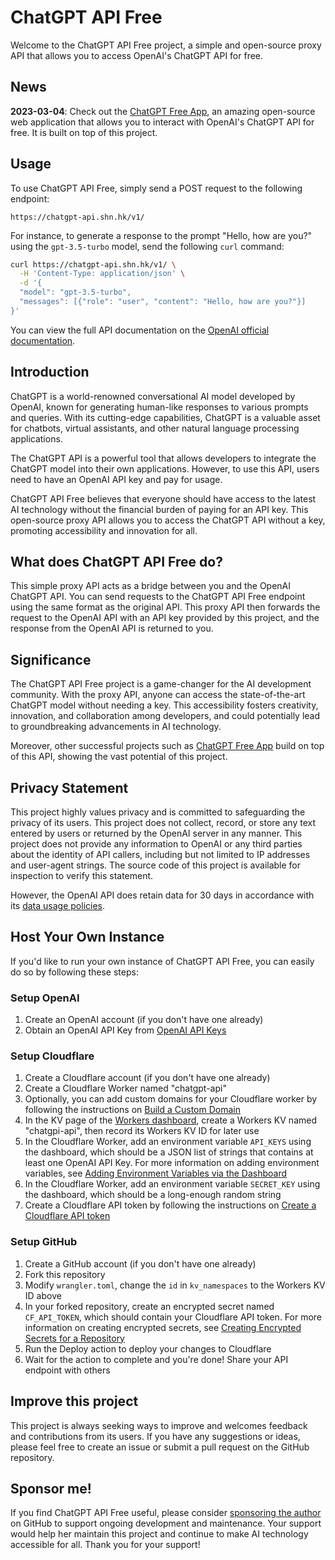 # ChatGPT API Free

Welcome to the ChatGPT API Free project, a simple and open-source proxy API that allows you to access OpenAI's ChatGPT API for free.

## News

**2023-03-04**: Check out the [ChatGPT Free App](https://freechatgpt.chat/), an amazing open-source web application that allows you to interact with OpenAI's ChatGPT API for free. It is built on top of this project.

## Usage

To use ChatGPT API Free, simply send a POST request to the following endpoint:

```
https://chatgpt-api.shn.hk/v1/
```

For instance, to generate a response to the prompt "Hello, how are you?" using the `gpt-3.5-turbo` model, send the following `curl` command:

```sh
curl https://chatgpt-api.shn.hk/v1/ \
  -H 'Content-Type: application/json' \
  -d '{
  "model": "gpt-3.5-turbo",
  "messages": [{"role": "user", "content": "Hello, how are you?"}]
}'
```

You can view the full API documentation on the [OpenAI official documentation](https://platform.openai.com/docs/api-reference/chat/create).

## Introduction

ChatGPT is a world-renowned conversational AI model developed by OpenAI, known for generating human-like responses to various prompts and queries. With its cutting-edge capabilities, ChatGPT is a valuable asset for chatbots, virtual assistants, and other natural language processing applications.

The ChatGPT API is a powerful tool that allows developers to integrate the ChatGPT model into their own applications. However, to use this API, users need to have an OpenAI API key and pay for usage.

ChatGPT API Free believes that everyone should have access to the latest AI technology without the financial burden of paying for an API key. This open-source proxy API allows you to access the ChatGPT API without a key, promoting accessibility and innovation for all.

## What does ChatGPT API Free do?

This simple proxy API acts as a bridge between you and the OpenAI ChatGPT API. You can send requests to the ChatGPT API Free endpoint using the same format as the original API. This proxy API then forwards the request to the OpenAI API with an API key provided by this project, and the response from the OpenAI API is returned to you.

## Significance

The ChatGPT API Free project is a game-changer for the AI development community. With the proxy API, anyone can access the state-of-the-art ChatGPT model without needing a key. This accessibility fosters creativity, innovation, and collaboration among developers, and could potentially lead to groundbreaking advancements in AI technology.

Moreover, other successful projects such as [ChatGPT Free App](https://freechatgpt.chat/) build on top of this API, showing the vast potential of this project.

## Privacy Statement

This project highly values privacy and is committed to safeguarding the privacy of its users. This project does not collect, record, or store any text entered by users or returned by the OpenAI server in any manner. This project does not provide any information to OpenAI or any third parties about the identity of API callers, including but not limited to IP addresses and user-agent strings. The source code of this project is available for inspection to verify this statement.

However, the OpenAI API does retain data for 30 days in accordance with its [data usage policies](https://platform.openai.com/docs/data-usage-policies).

## Host Your Own Instance

If you'd like to run your own instance of ChatGPT API Free, you can easily do so by following these steps:

### Setup OpenAI

1. Create an OpenAI account (if you don't have one already)
1. Obtain an OpenAI API Key from [OpenAI API Keys](https://platform.openai.com/account/api-keys)

### Setup Cloudflare

1. Create a Cloudflare account (if you don't have one already)
1. Create a Cloudflare Worker named "chatgpt-api"
1. Optionally, you can add custom domains for your Cloudflare worker by following the instructions on [Build a Custom Domain](https://developers.cloudflare.com/workers/platform/triggers/custom-domains/#build-a-custom-domain)
1. In the KV page of the [Workers dashboard](https://dash.cloudflare.com/?to=/:account/workers/kv/namespaces), create a Workers KV named "chatgpi-api", then record its Workers KV ID for later use
1. In the Cloudflare Worker, add an environment variable `API_KEYS` using the dashboard, which should be a JSON list of strings that contains at least one OpenAI API Key. For more information on adding environment variables, see [Adding Environment Variables via the Dashboard](https://developers.cloudflare.com/workers/platform/environment-variables/#adding-environment-variables-via-the-dashboard)
1. In the Cloudflare Worker, add an environment variable `SECRET_KEY` using the dashboard, which should be a long-enough random string
1. Create a Cloudflare API token by following the instructions on [Create a Cloudflare API token](https://developers.cloudflare.com/workers/wrangler/ci-cd/#create-a-cloudflare-api-token)

### Setup GitHub

1. Create a GitHub account (if you don't have one already)
1. Fork this repository
1. Modify `wrangler.toml`, change the `id` in `kv_namespaces` to the Workers KV ID above
1. In your forked repository, create an encrypted secret named `CF_API_TOKEN`, which should contain your Cloudflare API token. For more information on creating encrypted secrets, see [Creating Encrypted Secrets for a Repository](https://docs.github.com/en/actions/security-guides/encrypted-secrets#creating-encrypted-secrets-for-a-repository)
1. Run the Deploy action to deploy your changes to Cloudflare
1. Wait for the action to complete and you're done! Share your API endpoint with others

## Improve this project

This project is always seeking ways to improve and welcomes feedback and contributions from its users. If you have any suggestions or ideas, please feel free to create an issue or submit a pull request on the GitHub repository.

## Sponsor me!

If you find ChatGPT API Free useful, please consider [sponsoring the author](https://github.com/sponsors/ayaka14732) on GitHub to support ongoing development and maintenance. Your support would help her maintain this project and continue to make AI technology accessible for all. Thank you for your support!

